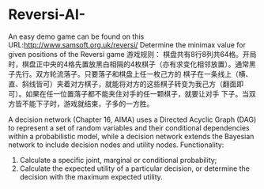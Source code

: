# Reversi-AI-
An easy demo game can be found on this URL:http://www.samsoft.org.uk/reversi/
Determine the minimax value for given positions of the Reversi game
游戏规则：
  棋盘共有8行8列共64格。开局时，棋盘正中央的4格先置放黑白相隔的4枚棋子（亦有求变化相邻放置）。通常黑子先行。双方轮流落子。只要落子和棋盘上任一枚己方的   棋子在一条线上（横、直、斜线皆可）夹着对方棋子，就能将对方的这些棋子转变为我己方（翻面即可）。如果在任一位置落子都不能夹住对手的任一颗棋子，就要让对手   下子。当双方皆不能下子时，游戏就结束，子多的一方胜。

A decision network (Chapter 16, AIMA) uses a Directed Acyclic Graph (DAG) to represent a set of random variables and their conditional dependencies within a probabilistic model, while a decision network extends the Bayesian network to include decision nodes and utility nodes.
Functionality:
1) Calculate a specific joint, marginal or conditional probability;
2) Calculate the expected utility of a particular decision, or determine the decision with the maximum expected utility.
